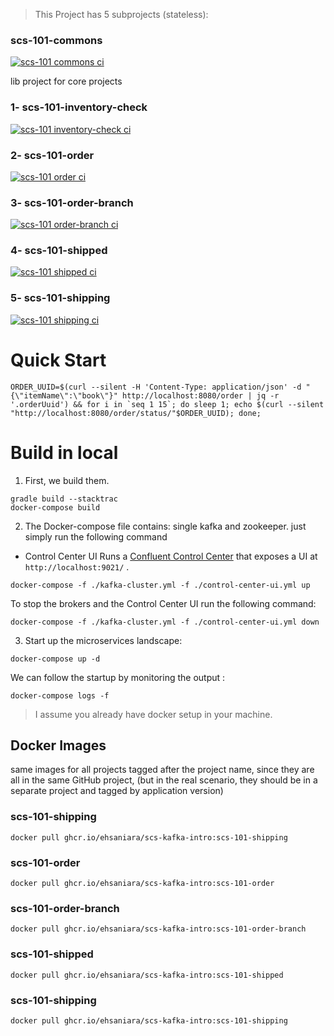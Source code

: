 
> This Project has 5 subprojects (stateless):

### scs-101-commons
[![scs-101 commons ci](https://github.com/ehsaniara/scs-kafka-intro/actions/workflows/scs101commons.yml/badge.svg?branch=main)](https://github.com/ehsaniara/scs-kafka-intro/actions/workflows/scs101commons.yml)

lib project for core projects

### 1- scs-101-inventory-check

[![scs-101 inventory-check ci](https://github.com/ehsaniara/scs-kafka-intro/actions/workflows/scs101inventorycheck.yml/badge.svg?branch=main)](https://github.com/ehsaniara/scs-kafka-intro/actions/workflows/scs101inventorycheck.yml)


### 2- scs-101-order

[![scs-101 order ci](https://github.com/ehsaniara/scs-kafka-intro/actions/workflows/scs101order.yml/badge.svg?branch=main)](https://github.com/ehsaniara/scs-kafka-intro/actions/workflows/scs101order.yml)

### 3- scs-101-order-branch

[![scs-101 order-branch ci](https://github.com/ehsaniara/scs-kafka-intro/actions/workflows/scs101orderbranch.yml/badge.svg?branch=main)](https://github.com/ehsaniara/scs-kafka-intro/actions/workflows/scs101orderbranch.yml)

### 4- scs-101-shipped

[![scs-101 shipped ci](https://github.com/ehsaniara/scs-kafka-intro/actions/workflows/scs101shipped.yml/badge.svg?branch=main)](https://github.com/ehsaniara/scs-kafka-intro/actions/workflows/scs101shipped.yml)

### 5- scs-101-shipping

[![scs-101 shipping ci](https://github.com/ehsaniara/scs-kafka-intro/actions/workflows/scs101shipping.yml/badge.svg?branch=main)](https://github.com/ehsaniara/scs-kafka-intro/actions/workflows/scs101shipping.yml)

# Quick Start

```shell
ORDER_UUID=$(curl --silent -H 'Content-Type: application/json' -d "{\"itemName\":\"book\"}" http://localhost:8080/order | jq -r '.orderUuid') && for i in `seq 1 15`; do sleep 1; echo $(curl --silent "http://localhost:8080/order/status/"$ORDER_UUID); done;
```
# Build in local
1. First, we build them.
```shell
gradle build --stacktrac
docker-compose build
```
2. The Docker-compose file contains: single kafka and zookeeper. just simply run the following command

 
- Control Center UI
Runs a [Confluent Control Center](https://docs.confluent.io/platform/current/control-center/index.html) that exposes a UI at `http://localhost:9021/` .

```shell
docker-compose -f ./kafka-cluster.yml -f ./control-center-ui.yml up
```
To stop the brokers and the Control Center UI run the following command:
```shell
docker-compose -f ./kafka-cluster.yml -f ./control-center-ui.yml down
```

3. Start up the microservices landscape:

```shell
docker-compose up -d
```
We can follow the startup by monitoring the output :
```shell
docker-compose logs -f
```
> I assume you already have docker setup in your machine.


## Docker Images

same images for all projects tagged after the project name, since they are all in the same GitHub project, (but in the real scenario, they should be in a separate project and tagged by application version)
### scs-101-shipping
```shell
docker pull ghcr.io/ehsaniara/scs-kafka-intro:scs-101-shipping
```
### scs-101-order
```shell
docker pull ghcr.io/ehsaniara/scs-kafka-intro:scs-101-order
```
### scs-101-order-branch
```shell
docker pull ghcr.io/ehsaniara/scs-kafka-intro:scs-101-order-branch
```
### scs-101-shipped
```shell
docker pull ghcr.io/ehsaniara/scs-kafka-intro:scs-101-shipped
```
### scs-101-shipping
```shell
docker pull ghcr.io/ehsaniara/scs-kafka-intro:scs-101-shipping
```


